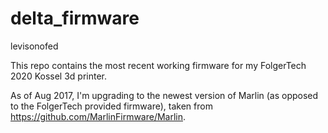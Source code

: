 # delta_firmware
levisonofed

This repo contains the most recent working firmware for my FolgerTech 2020 Kossel 3d printer.

As of Aug 2017, I'm upgrading to the newest version of Marlin (as opposed to the FolgerTech provided firmware), taken from https://github.com/MarlinFirmware/Marlin.
